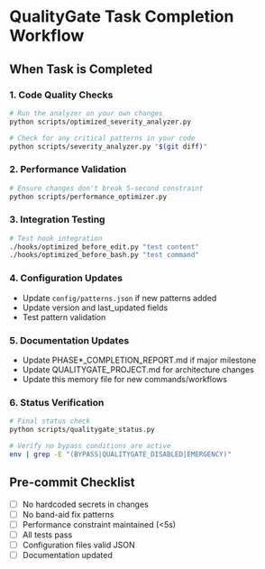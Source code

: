 # QualityGate Task Completion Workflow

## When Task is Completed

### 1. Code Quality Checks
```bash
# Run the analyzer on your own changes
python scripts/optimized_severity_analyzer.py

# Check for any critical patterns in your code
python scripts/severity_analyzer.py "$(git diff)"
```

### 2. Performance Validation
```bash
# Ensure changes don't break 5-second constraint
python scripts/performance_optimizer.py
```

### 3. Integration Testing
```bash
# Test hook integration
./hooks/optimized_before_edit.py "test content"
./hooks/optimized_before_bash.py "test command"
```

### 4. Configuration Updates
- Update `config/patterns.json` if new patterns added
- Update version and last_updated fields
- Test pattern validation

### 5. Documentation Updates
- Update PHASE*_COMPLETION_REPORT.md if major milestone
- Update QUALITYGATE_PROJECT.md for architecture changes
- Update this memory file for new commands/workflows

### 6. Status Verification
```bash
# Final status check
python scripts/qualitygate_status.py

# Verify no bypass conditions are active
env | grep -E "(BYPASS|QUALITYGATE_DISABLED|EMERGENCY)"
```

## Pre-commit Checklist
- [ ] No hardcoded secrets in changes
- [ ] No band-aid fix patterns
- [ ] Performance constraint maintained (<5s)
- [ ] All tests pass
- [ ] Configuration files valid JSON
- [ ] Documentation updated